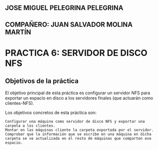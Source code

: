 ## JOSE MIGUEL PELEGRINA PELEGRINA
## COMPAÑERO: JUAN SALVADOR MOLINA MARTÍN

# PRACTICA 6: SERVIDOR DE DISCO NFS

## Objetivos de la práctica

El objetivo principal de esta práctica es configurar un servidor NFS para exportar un espacio en disco a los servidores finales (que actuarán como clientes-NFS).

Los objetivos concretos de esta práctica son:

	Configurar una máquina como servidor de disco NFS y exportar una carpeta a los clientes.
	Montar en las máquinas cliente la carpeta exportada por el servidor.
	Comprobar que la información que se escribe en una máquina en dicha carpeta se ve actualizada en el resto de máquinas que comparten ese espacio.

